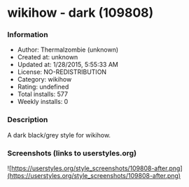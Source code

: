 # wikihow - dark (109808)

### Information
- Author: Thermalzombie (unknown)
- Created at: unknown
- Updated at: 1/28/2015, 5:55:33 AM
- License: NO-REDISTRIBUTION
- Category: wikihow
- Rating: undefined
- Total installs: 577
- Weekly installs: 0


### Description
A dark black/grey style for wikihow.


### Screenshots (links to userstyles.org)
![https://userstyles.org/style_screenshots/109808-after.png](https://userstyles.org/style_screenshots/109808-after.png)


